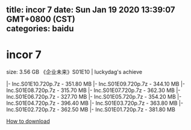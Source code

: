 
title: incor 7
date: Sun Jan 19 2020 13:39:07 GMT+0800 (CST)    
categories: baidu
---

# incor 7
size: 3.56 GB
 《企业未来》S01E10 | luckydag's achieve
 
|- Inc.S01E10.720p.7z - 351.80 MB
|- Inc.S01E09.720p.7z - 344.10 MB
|- Inc.S01E08.720p.7z - 315.70 MB
|- Inc.S01E07.720p.7z - 362.30 MB
|- Inc.S01E06.720p.7z - 327.70 MB
|- Inc.S01E05.720p.7z - 354.20 MB
|- Inc.S01E04.720p.7z - 396.40 MB
|- Inc.S01E03.720p.7z - 363.80 MB
|- Inc.S01E02.720p.7z - 362.50 MB
|- Inc.S01E01.720p.7z - 381.80 MB

[How to download](https://bpcam.bemobtrk.com/go/2ceec3aa-1ca2-46d6-b9ff-aaa5c184517c?jno=1043)